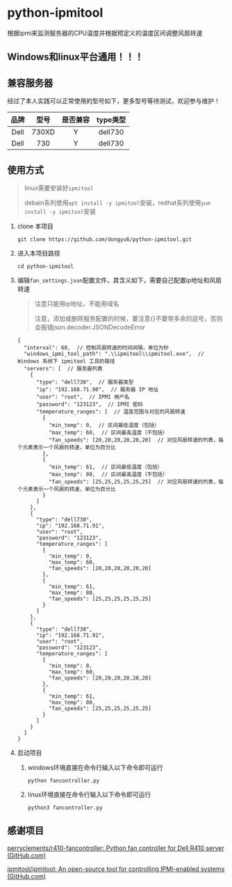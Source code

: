 # python-ipmitool

根据ipmi来监测服务器的CPU温度并根据预定义的温度区间调整风扇转速

## Windows和linux平台通用！！！

## 兼容服务器

经过了本人实践可以正常使用的型号如下，更多型号等待测试，欢迎参与维护！

|  品牌  |  型号   | 是否兼容 | type类型  |
|:----:|:-----:|:----:|:-------:|
| Dell | 730XD |  Y   | dell730 |
| Dell |  730  |  Y   | dell730 |

## 使用方式

> linux需要安装好`ipmitool`
> 
> debain系列使用`apt install -y ipmitool`安装，redhat系列使用`yum install -y ipmitool`安装
> 

1. clone 本项目

    ```
    git clone https://github.com/dongyu6/python-ipmitool.git
    ```
2. 进入本项目路径

    ```
    cd python-ipmitool
    ```
3. 编辑`fan_settings.json`配置文件，其含义如下，需要自己配置ip地址和风扇转速

    > 注意只能用ip地址，不能用域名
    >
    > 注意，添加或删除服务配置的时候，要注意{}不要带多余的逗号，否则会报错json.decoder.JSONDecodeError
    >

    ```
    {
      "interval": 60,  // 控制风扇转速的时间间隔，单位为秒
      "windows_ipmi_tool_path": ".\\ipmitool\\ipmitool.exe",  // Windows 系统下 ipmitool 工具的路径
      "servers": [  // 服务器列表
        {
          "type": "dell730",  // 服务器类型
          "ip": "192.168.71.90",  // 服务器 IP 地址
          "user": "root",  // IPMI 用户名
          "password": "123123",  // IPMI 密码
          "temperature_ranges": [  // 温度范围与对应的风扇转速
            {
              "min_temp": 0,  // 区间最低温度（包括）
              "max_temp": 60,  // 区间最高温度（不包括）
              "fan_speeds": [20,20,20,20,20,20]  // 对应风扇转速的列表，每个元素表示一个风扇的转速，单位为百分比
            },
            {
              "min_temp": 61,  // 区间最低温度（包括）
              "max_temp": 80,  // 区间最高温度（不包括）
              "fan_speeds": [25,25,25,25,25,25]  // 对应风扇转速的列表，每个元素表示一个风扇的转速，单位为百分比
            }
          ]
        },
        {
          "type": "dell730",
          "ip": "192.168.71.91",
          "user": "root",
          "password": "123123",
          "temperature_ranges": [
            {
              "min_temp": 0,
              "max_temp": 60,
              "fan_speeds": [20,20,20,20,20,20]
            },
            {
              "min_temp": 61,
              "max_temp": 80,
              "fan_speeds": [25,25,25,25,25,25]
            }
          ]
        },
        {
          "type": "dell730",
          "ip": "192.168.71.92",
          "user": "root",
          "password": "123123",
          "temperature_ranges": [
            {
              "min_temp": 0,
              "max_temp": 60,
              "fan_speeds": [20,20,20,20,20,20]
            },
            {
              "min_temp": 61,
              "max_temp": 80,
              "fan_speeds": [25,25,25,25,25,25]
            }
          ]
        }
      ]
    }

    ```
4. 启动项目

    1. windows环境直接在命令行输入以下命令即可运行

        ```
        python fancontroller.py
        ```
    2. linux环境直接在命令行输入以下命令即可运行

        ```
        python3 fancontroller.py 
        ```

## 感谢项目

[perryclements/r410-fancontroller: Python fan controller for Dell R410 server (GitHub.com)](https://github.com/perryclements/r410-fancontroller)

[ipmitool/ipmitool: An open-source tool for controlling IPMI-enabled systems (GitHub.com)](https://github.com/ipmitool/ipmitool)